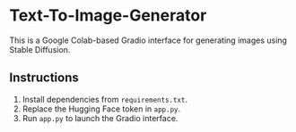 # Text-To-Image-Generator

This is a Google Colab-based Gradio interface for generating images using Stable Diffusion.

## Instructions

1. Install dependencies from `requirements.txt`.
2. Replace the Hugging Face token in `app.py`.
3. Run `app.py` to launch the Gradio interface.
